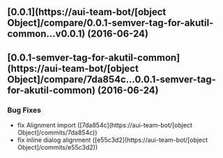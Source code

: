 <a name="0.0.1"></a>
## [0.0.1](https://aui-team-bot/[object Object]/compare/0.0.1-semver-tag-for-akutil-common...v0.0.1) (2016-06-24)



<a name="0.0.1-semver-tag-for-akutil-common"></a>
## [0.0.1-semver-tag-for-akutil-common](https://aui-team-bot/[object Object]/compare/7da854c...0.0.1-semver-tag-for-akutil-common) (2016-06-24)


### Bug Fixes

* fix Alignment import ([7da854c](https://aui-team-bot/[object Object]/commits/7da854c))
* fix inline dialog alignment ([e55c3d2](https://aui-team-bot/[object Object]/commits/e55c3d2))



